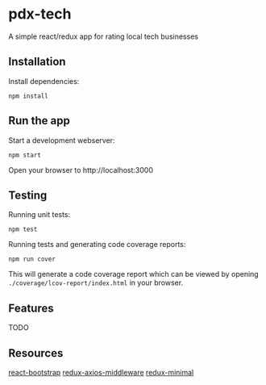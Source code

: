 # pdx-tech

A simple react/redux app for rating local tech businesses

## Installation

Install dependencies:
```
npm install
```

## Run the app
Start a development webserver:
```
npm start
```
Open your browser to http://localhost:3000

## Testing
Running unit tests:
```
npm test
```
Running tests and generating code coverage reports:
```
npm run cover
```
This will generate a code coverage report which can be viewed by opening `./coverage/lcov-report/index.html` in your browser.

## Features

TODO

## Resources
[react-bootstrap](https://react-bootstrap.github.io)
[redux-axios-middleware](https://github.com/svrcekmichal/redux-axios-middleware)
[redux-minimal](https://github.com/catalin-luntraru/redux-minimal)
